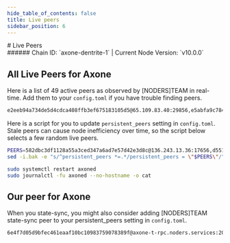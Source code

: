```yaml
---
hide_table_of_contents: false
title: Live peers
sidebar_position: 6
---
```


<div class="h1-with-icon icon-axone">
# Live Peers
</div>
###### Chain ID: `axone-dentrite-1` | Current Node Version: `v10.0.0`

## All Live Peers for Axone
Here is a list of 49 active peers as observed by [NODERS]TEAM in real-time. Add them to your `config.toml` if you have trouble finding peers.

```bash
e2eeb94a734de5d4cdca408ffb3ef675183105d5@65.109.83.40:29856,e5abfa9c78479a1ea35f54d7bfb1a25921b6f387@65.109.84.33:20056,54ad5d8ea07ed066393508535369f385f0796553@100.42.183.174:12556,ad2c4702620ead95698e902d711869ad42b4eefa@152.53.110.139:26656,c27e8cb52aa588431e39f5c8b32c30850a228b8b@5.9.116.21:20056,36e40b1c3fe2aac53884509cc0f3485032d8e8cf@65.108.192.123:19656,4569842347acc9204971c243315f1839e89b1cc7@65.108.111.226:31656,141fa8cd4315b89460ea48d557fd6c9148addfb2@65.109.82.230:26656,a77f5b85fb8969be5540acf3a8643d6a2f07c776@84.201.135.7:26656,839bc9d8aea9a187b59df6f8e42a16f8e6d875a1@65.21.47.120:34656,1d4256993f1c08571c3bf4e9362246b736b12125@65.108.199.79:26103,5b0dc6e6a44b60756765d78fa9ad950d50db0b96@65.109.118.169:36656,f30b33834ddcb95051ab4d0fed9ae85c09b44a44@95.217.85.81:35456,910e678dbd20955652b8a2942fd173e54d9e95c1@65.21.233.188:17656,b8fd823e87e288c3acf475c1490391ea1a71d2b5@91.142.77.116:26656,adb5e004b95e6db7041e68af878cf8b8bada0ec3@141.94.143.203:55156,ed7a543c07ffeafb4269617d3f26ca6fd28c6fe3@85.10.201.125:26656,8e7dc1bc3c9dc2106e077e6bbd48f3790dd5c934@144.91.115.146:26656,582dbc3df1128a55a3ced347a6ad7e57d42e3d8c@136.243.13.36:17656,e83a6ab1bbd46c404a2afb32cfe0428242186931@88.198.46.55:13656,8ea05a621d5fdfbda4192ae8369f289ef04c04ba@78.46.74.23:25656,1027bd6727dd50c4878594b7018396ec5a4cf1cf@195.201.197.246:31656,ab93659fbefaa8e5ede54b1abeaa747682aba59e@74.208.16.201:26646,6226d4eb0adf28734e001135426670550f3e9435@77.52.245.212:26656,d5519e378247dfb61dfe90652d1fe3e2b3005a5b@213.239.207.162:13656,e4d424268feb1843427917ada4f947ec3b71a6bf@65.109.93.124:28156,d8b4abd10feb608db9ed6dd3926dfa85eed3c498@43.131.53.203:26656,24871048be1e61ea1df2e06ed7ed3e5cd829c92a@65.109.112.148:10096,a2b214a62451175b7e2017f6658a5859f9675255@43.157.124.149:26656,7e0c831415f7c8d28b2301f1faf09fe8e036c00b@65.108.206.118:61456,7bcb9d1682d261f6336035ed436ba868bdace0ef@144.217.68.182:21856,6c68569d4a23b24aaec29c7bf591047282ff3aff@109.201.241.47:21256,0ce63847dac3d0c05c2d0a5e13137dd63629d142@78.46.36.203:22056,5e7747650adbed323baff71523b4cdeaf6d8a57c@77.68.82.101:26655,bed4fb66aa7badfc224dd6ccc4a3cc0ab214cd7d@74.220.23.137:26656,22e155122230afa6c0b8a7a504042dd79b48a5f7@143.47.187.22:56656,8331463d7bc974e49eab3bd953bceed4d66f4104@65.109.117.113:28156,d502ab1afbcdd4615f4d3fac06269d67db70fa90@89.19.222.1:26656,faf997838d24b9ba5d921a2f4e502ea038c3c533@173.249.51.132:26656,bcba440a2d272a50e0a15f165d8fcb2d2bb4141a@89.109.112.42:27656,7f91786f9c21792925f85ac11ba7e7d322cc02c8@142.132.131.184:26856,831e3417253e14e440a1cc2782d4bbfb25596873@188.40.85.207:14156,809d0a8984a2c293d263931a32f6d08e4277a106@65.109.65.210:33656,de69f351fa1c9e00a4f00425e359e42c0e3c9d95@95.216.248.222:30656,d89568d0fda69b1951a433f5f5ff887213a41305@5.9.73.170:17656,090d4c3488be56c3376df1c8cc21dc5ecf620997@165.154.224.181:26656,72ddc04c09160a58289f9a7c5b29aac358635178@142.132.202.50:38656,84d74c90514a74000bc47fa6bb62eeb5ffc88fd0@94.130.164.82:20056,e8838b99dabdbc60d776b359f9929ecbaf7ba82f@65.109.93.58:20056
```

Here is a script for you to update `persistent_peers` setting in `config.toml`. Stale peers can cause node inefficiency over time, so the script below selects a few random live peers.

```bash
PEERS=582dbc3df1128a55a3ced347a6ad7e57d42e3d8c@136.243.13.36:17656,d5519e378247dfb61dfe90652d1fe3e2b3005a5b@213.239.207.162:13656,a2b214a62451175b7e2017f6658a5859f9675255@43.157.124.149:26656,e8838b99dabdbc60d776b359f9929ecbaf7ba82f@65.109.93.58:20056,bed4fb66aa7badfc224dd6ccc4a3cc0ab214cd7d@74.220.23.137:26656
sed -i.bak -e "s/^persistent_peers *=.*/persistent_peers = \"$PEERS\"/" ~/.axoned/config/config.toml

sudo systemctl restart axoned
sudo journalctl -fu axoned --no-hostname -o cat
```

## Our peer for Axone
When you state-sync, you might also consider adding [NODERS]TEAM state-sync peer to your persistent_peers setting in `config.toml`.

```bash
6e4f7d05d9bfec461eaaf10bc10983759078389f@axone-t-rpc.noders.services:20056
```
